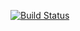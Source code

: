 [![Build Status](https://travis-ci.com/mirabout/calldb.svg?branch=master)](https://travis-ci.com/mirabout/calldb)